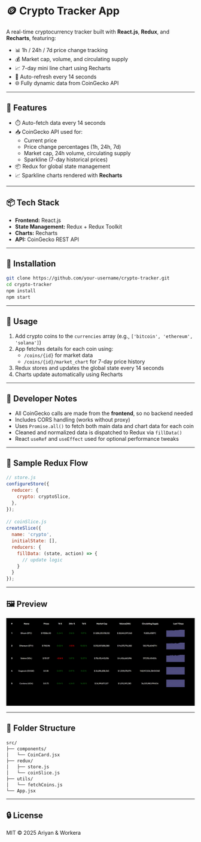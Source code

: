 # 🪙 Crypto Tracker App

A real-time cryptocurrency tracker built with **React.js**, **Redux**, and **Recharts**, featuring:

- 📊 1h / 24h / 7d price change tracking  
- 💰 Market cap, volume, and circulating supply  
- 📈 7-day mini line chart using Recharts  
- 🔁 Auto-refresh every 14 seconds  
- 🌐 Fully dynamic data from CoinGecko API

---

## 🚀 Features

- ⏱️ Auto-fetch data every 14 seconds  
- 📥 CoinGecko API used for:
  - Current price
  - Price change percentages (1h, 24h, 7d)
  - Market cap, 24h volume, circulating supply
  - Sparkline (7-day historical prices)
- 📦 Redux for global state management  
- 📈 Sparkline charts rendered with **Recharts**

---

## 📦 Tech Stack

- **Frontend:** React.js  
- **State Management:** Redux + Redux Toolkit  
- **Charts:** Recharts  
- **API:** CoinGecko REST API

---

## 🧰 Installation

```bash
git clone https://github.com/your-username/crypto-tracker.git
cd crypto-tracker
npm install
npm start
```

---

## 🧪 Usage

1. Add crypto coins to the `currencies` array (e.g., `['bitcoin', 'ethereum', 'solana']`)
2. App fetches details for each coin using:
   - `/coins/{id}` for market data
   - `/coins/{id}/market_chart` for 7-day price history
3. Redux stores and updates the global state every 14 seconds
4. Charts update automatically using Recharts

---

## 🧠 Developer Notes

- All CoinGecko calls are made from the **frontend**, so no backend needed  
- Includes CORS handling (works without proxy)  
- Uses `Promise.all()` to fetch both main data and chart data for each coin  
- Cleaned and normalized data is dispatched to Redux via `fillData()`  
- React `useRef` and `useEffect` used for optional performance tweaks  

---

## 🧾 Sample Redux Flow

```js
// store.js
configureStore({
  reducer: {
    crypto: cryptoSlice,
  },
});

// coinSlice.js
createSlice({
  name: 'crypto',
  initialState: [],
  reducers: {
    fillData: (state, action) => {
      // update logic
    }
  }
});
```

---

## 🖼️ Preview

![App Demo](./public/recording.gif)

---

## 📁 Folder Structure

```
src/
├── components/
│   └── CoinCard.jsx
├── redux/
│   ├── store.js
│   └── coinSlice.js
├── utils/
│   └── fetchCoins.js
└── App.jsx
```

---

## 🔒 License

MIT © 2025 Ariyan & Workera
